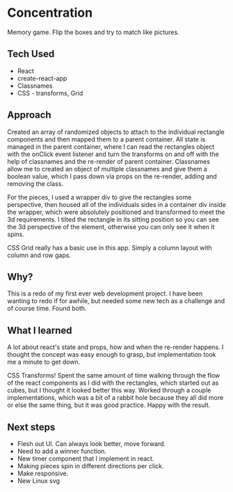 # Concentration

  Memory game.  Flip the boxes and try to match like pictures.

##  Tech Used

  * React
  * create-react-app
  * Classnames
  * CSS - transforms, Grid



## Approach

  Created an array of randomized objects to attach to the individual rectangle components and then mapped them to a parent container.  All state is managed in the parent container, where I can read the rectangles object with the onClick event listener and turn the transforms on and off with the help of classnames and the re-render of parent container.  Classnames allow me to created an object of multiple classnames and give them a boolean value, which I pass down via props on the re-render, adding and removing the class.

  For the pieces, I used a wrapper div to give the rectangles some perspective, then housed all of the individuals sides in a container div inside the wrapper, which were absolutely positioned and transformed to meet the 3d requirements.  I tilted the rectangle in its sitting position so you can see the 3d perspective of the element, otherwise you can only see it when it spins.

  CSS Grid really has a basic use in this app.  Simply a column layout with column and row gaps.

## Why?

  This is a redo of my first ever web development project.  I have been wanting to redo if for awhile, but needed some new tech as a challenge and of course time.  Found both.

## What I learned

  A lot about react's state and props, how and when the re-render happens.  I thought the concept was easy enough to grasp, but implementation took me a minute to get down.  

  CSS Transforms!  Spent the same amount of time walking through the flow of the react components as I did with the rectangles, which started out as cubes, but I thought it looked better this way.  Worked through a couple implementations, which was a bit of a rabbit hole because they all did more or else the same thing, but it was good practice.  Happy with the result.

## Next steps

  * Flesh out UI.  Can always look better, move forward.  
  * Need to add a winner function.
  * New timer component that I implement in react.  
  * Making pieces spin in different directions per click.
  * Make responsive.
  * New Linux svg
